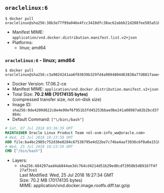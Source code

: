 ## `oraclelinux:6`

```console
$ docker pull oraclelinux@sha256:38b3e77f99a046e4fcc3410dfc38ac62abbb21d208fee585a51852b89bb36fba
```

-	Manifest MIME: `application/vnd.docker.distribution.manifest.list.v2+json`
-	Platforms:
	-	linux; amd64

### `oraclelinux:6` - linux; amd64

```console
$ docker pull oraclelinux@sha256:c3a9024241aa6f03039b329fd4a9894804d63838a77d881faae4bd5ba3d9fe7c
```

-	Docker Version: 17.06.2-ce
-	Manifest MIME: `application/vnd.docker.distribution.manifest.v2+json`
-	Total Size: **70.2 MB (70174135 bytes)**  
	(compressed transfer size, not on-disk size)
-	Image ID: `sha256:0de4209d622c8e4e99ef6f951b3fd45253bbae9be241a08987a82b2bcd37864c`
-	Default Command: `["\/bin\/bash"]`

```dockerfile
# Sat, 07 Jul 2018 03:36:39 GMT
MAINTAINER Oracle Linux Product Team <ol-ovm-info_ww@oracle.com>
# Wed, 25 Jul 2018 18:23:58 GMT
ADD file:ba4bc2985c752d36e8284c67538795e4d22be7c74ba4aaf3936c6f0a0a15187a in / 
# Wed, 25 Jul 2018 18:23:59 GMT
CMD ["/bin/bash"]
```

-	Layers:
	-	`sha256:684297aad4ab844ae3dc764cd4214d51b29ed0cdf2958b5d89167f4f27af3ce1`  
		Last Modified: Wed, 25 Jul 2018 18:27:34 GMT  
		Size: 70.2 MB (70174135 bytes)  
		MIME: application/vnd.docker.image.rootfs.diff.tar.gzip
